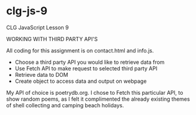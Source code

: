 # clg-js-9
CLG JavaScript Lesson 9

WORKING WITH THIRD PARTY API'S

All coding for this assignment is on contact.html and info.js.


* Choose a third party API you would like to retrieve data from
* Use Fetch API to make request to selected third party API
* Retrieve data to DOM
* Create object to access data and output on webpage

My API of choice is poetrydb.org. I chose to Fetch this particular API, to show random poems, as I felt it complimented the already existing themes of shell collecting and camping beach holidays.